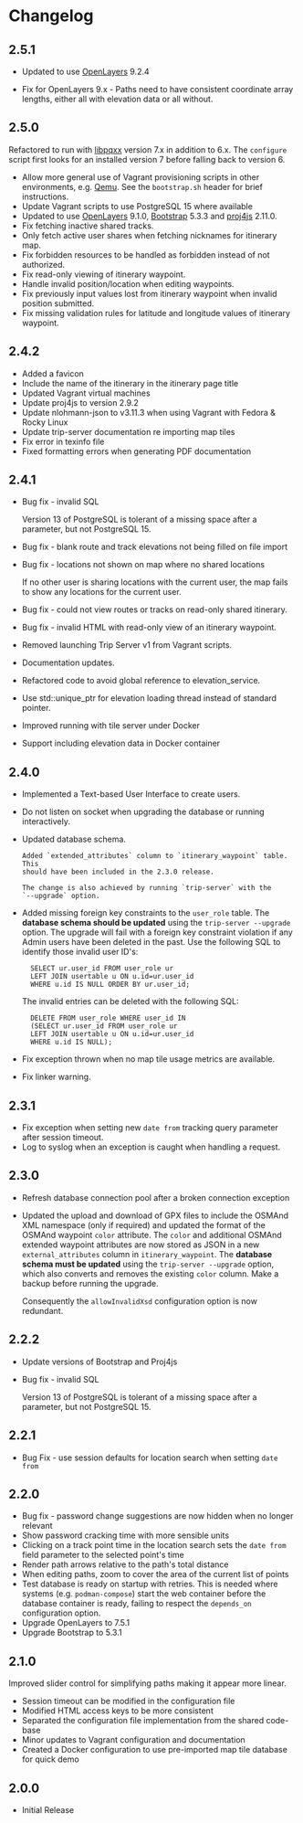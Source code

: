 <!-- -*- mode: markdown; -*- vim: set tw=78 ts=4 sts=0 sw=4 noet ft=markdown norl: -->

# Changelog

## 2.5.1

- Updated to use [OpenLayers][] 9.2.4

- Fix for OpenLayers 9.x - Paths need to have consistent coordinate array
  lengths, either all with elevation data or all without.

## 2.5.0

Refactored to run with [libpqxx][] version 7.x in addition to 6.x.  The
`configure` script first looks for an installed version 7 before falling back
to version 6.

- Allow more general use of Vagrant provisioning scripts in other
  environments, e.g. [Qemu][].  See the `bootstrap.sh` header for
  brief instructions.
- Update Vagrant scripts to use PostgreSQL 15 where available
- Updated to use [OpenLayers][] 9.1.0, [Bootstrap][] 5.3.3 and [proj4js][]
  2.11.0.
- Fix fetching inactive shared tracks.
- Only fetch active user shares when fetching nicknames for itinerary map.
- Fix forbidden resources to be handled as forbidden instead of not authorized.
- Fix read-only viewing of itinerary waypoint.
- Handle invalid position/location when editing waypoints.
- Fix previously input values lost from itinerary waypoint when invalid
  position submitted.
- Fix missing validation rules for latitude and longitude values of itinerary
  waypoint.

## 2.4.2

- Added a favicon
- Include the name of the itinerary in the itinerary page title
- Updated Vagrant virtual machines
- Update proj4js to version 2.9.2
- Update nlohmann-json to v3.11.3 when using Vagrant with Fedora & Rocky Linux
- Update trip-server documentation re importing map tiles
- Fix error in texinfo file
- Fixed formatting errors when generating PDF documentation

## 2.4.1

- Bug fix - invalid SQL

	Version 13 of PostgreSQL is tolerant of a missing space after a parameter,
	but not PostgreSQL 15.

- Bug fix - blank route and track elevations not being filled on file import

- Bug fix - locations not shown on map where no shared locations

	If no other user is sharing locations with the current user, the map fails
	to show any locations for the current user.

- Bug fix - could not view routes or tracks on read-only shared itinerary.

- Bug fix - invalid HTML with read-only view of an itinerary waypoint.

- Removed launching Trip Server v1 from Vagrant scripts.

- Documentation updates.

- Refactored code to avoid global reference to elevation_service.

- Use std::unique_ptr for elevation loading thread instead of standard pointer.

- Improved running with tile server under Docker

- Support including elevation data in Docker container

## 2.4.0

- Implemented a Text-based User Interface to create users.

- Do not listen on socket when upgrading the database or running
  interactively.

- Updated database schema.

	  Added `extended_attributes` column to `itinerary_waypoint` table.  This
	  should have been included in the 2.3.0 release.

	  The change is also achieved by running `trip-server` with the
	  `--upgrade` option.

- Added missing foreign key constraints to the `user_role` table.  The
  **database schema should be updated** using the `trip-server --upgrade`
  option.  The upgrade will fail with a foreign key constraint violation if
  any Admin users have been deleted in the past.  Use the following SQL to
  identify those invalid user ID's:

		SELECT ur.user_id FROM user_role ur
		LEFT JOIN usertable u ON u.id=ur.user_id
		WHERE u.id IS NULL ORDER BY ur.user_id;

	The invalid entries can be deleted with the following SQL:

		DELETE FROM user_role WHERE user_id IN
		(SELECT ur.user_id FROM user_role ur
		LEFT JOIN usertable u ON u.id=ur.user_id
		WHERE u.id IS NULL);

- Fix exception thrown when no map tile usage metrics are available.

- Fix linker warning.

## 2.3.1

- Fix exception when setting new `date from` tracking query parameter after
  session timeout.
- Log to syslog when an exception is caught when handling a request.

## 2.3.0

- Refresh database connection pool after a broken connection exception

- Updated the upload and download of GPX files to include the OSMAnd XML
  namespace (only if required) and updated the format of the OSMAnd waypoint
  `color` attribute.  The `color` and additional OSMAnd extended waypoint
  attributes are now stored as JSON in a new `external_attributes` column in
  `itinerary_waypoint`.  The **database schema must be updated** using the
  `trip-server --upgrade` option, which also converts and removes the existing
  `color` column.  Make a backup before running the upgrade.

  Consequently the `allowInvalidXsd` configuration option is now redundant.

## 2.2.2

- Update versions of Bootstrap and Proj4js
- Bug fix - invalid SQL

	Version 13 of PostgreSQL is tolerant of a missing space after a parameter,
	but not PostgreSQL 15.

## 2.2.1

- Bug Fix - use session defaults for location search when setting `date from`

## 2.2.0

- Bug fix - password change suggestions are now hidden when no longer relevant
- Show password cracking time with more sensible units
- Clicking on a track point time in the location search sets the `date from`
  field parameter to the selected point's time
- Render path arrows relative to the path's total distance
- When editing paths, zoom to cover the area of the current list of points
- Test database is ready on startup with retries.  This is needed where
  systems (e.g. `podman-compose`) start the web container before the database
  container is ready, failing to respect the `depends_on` configuration
  option.
- Upgrade OpenLayers to 7.5.1
- Upgrade Bootstrap to 5.3.1

## 2.1.0

Improved slider control for simplifying paths making it appear more linear.

- Session timeout can be modified in the configuration file
- Modified HTML access keys to be more consistent
- Separated the configuration file implementation from the shared code-base
- Minor updates to Vagrant configuration and documentation
- Created a Docker configuration to use pre-imported map tile database for
  quick demo

## 2.0.0

- Initial Release

[Bootstrap]: https://getbootstrap.com "Powerful, extensible, and feature-packed frontend toolkit"
[OpenLayers]: https://openlayers.org "OpenLayers makes it easy to put a dynamic map in any web page"
[Qemu]: https://www.qemu.org "A generic and open source machine emulator and virtualizer"
[libpqxx]: https://pqxx.org/libpqxx/ "The official C++ client API for PostgreSQL"
[proj4js]: https://github.com/proj4js/proj4js "JavaScript library to transform coordinates from one coordinate system to another, including datum transformations"
